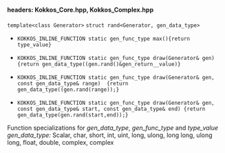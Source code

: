 
#### headers:  Kokkos_Core.hpp, Kokkos_Complex.hpp

`template<class Generator>`
`struct rand<Generator, gen_data_type>`

 * `KOKKOS_INLINE_FUNCTION
    static gen_func_type max(){return type_value}`

 * `KOKKOS_INLINE_FUNCTION
    static gen_func_type draw(Generator& gen)  {return gen_data_type((gen.rand()&gen_return__value)}`

 * `KOKKOS_INLINE_FUNCTION
    static gen_func_type draw(Generator& gen, const gen_data_type& range)  {return gen_data_type((gen.rand(range));}`

 * `KOKKOS_INLINE_FUNCTION
    static gen_func_type draw(Generator& gen, const gen_data_type& start, const gen_data_type& end)
                     {return gen_data_type(gen.rand(start,end));}`


Function specializations for _gen_data_type_, _gen_func_type_ and _type_value_
*gen_data_type:* Scalar, char, short, int, uint, long, ulong, long long, ulong long, float, double, complex<float>, complex<double>
